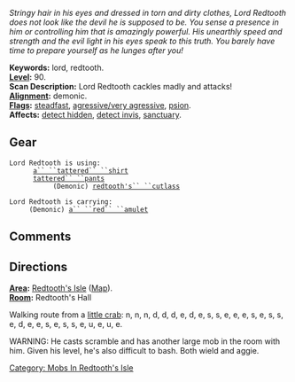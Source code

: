 *Stringy hair in his eyes and dressed in torn and dirty clothes, Lord
Redtooth does not look like the devil he is supposed to be. You sense a
presence in him or controlling him that is amazingly powerful. His
unearthly speed and strength and the evil light in his eyes speak to
this truth. You barely have time to prepare yourself as he lunges after
you!*

**Keywords:** lord, redtooth.  
**[Level](Level "wikilink"):** 90.  
**Scan Description:** Lord Redtooth cackles madly and attacks!  
**[Alignment](Alignment "wikilink"):** demonic.  
**[Flags](:Category:_Mob_Types "wikilink"):**
[steadfast](Sentinel_Mobs "wikilink"), [agressive/very
agressive](Aggressive_Mobs "wikilink"),
[psion](:Category:_Psionicists "wikilink").  
**Affects:** [detect hidden](Detect_Hidden "wikilink"), [detect
invis](Detect_Invis "wikilink"), [sanctuary](Sanctuary "wikilink").  

## Gear

`Lord Redtooth is using:`  
<worn on body>`      `[`a`` ``tattered`` ``shirt`](Tattered_Shirt "wikilink")  
<worn on legs>`      `[`tattered`` ``pants`](Tattered_Pants "wikilink")  
<wielded>`           (Demonic) `[`redtooth's`` ``cutlass`](Redtooth's_Cutlass "wikilink")

`Lord Redtooth is carrying:`  
`     (Demonic) `[`a`` ``red`` ``amulet`](Red_Amulet "wikilink")

## Comments

## Directions

**[Area](:Category:_Areas "wikilink"):** [Redtooth's
Isle](:Category:_Redtooth's_Isle "wikilink")
([Map](Redtooth's_Isle_Map "wikilink")).  
**[Room](:Category:_Rooms "wikilink"):** Redtooth's Hall

Walking route from a [little crab](Little_Crab "wikilink"): n, n, n, d,
d, d, e, d, e, s, s, e, e, e, s, e, s, s, e, d, e, e, s, e, s, s, e, u,
e, u, e.

WARNING: He casts scramble and has another large mob in the room with
him. Given his level, he's also difficult to bash. Both wield and aggie.

  

[Category: Mobs In Redtooth's
Isle](Category:_Mobs_In_Redtooth's_Isle "wikilink")
